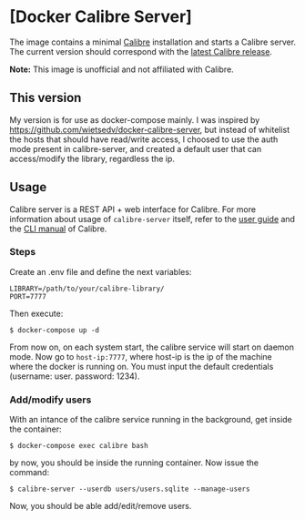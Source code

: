 # [Docker Calibre Server]

The image contains a minimal [Calibre](https://calibre-ebook.com/) installation and starts a Calibre server. The current version should correspond with the [latest Calibre release](https://github.com/kovidgoyal/calibre/releases).

**Note:** This image is unofficial and not affiliated with Calibre.

## This version

My version is for use as docker-compose mainly. I was inspired by https://github.com/wietsedv/docker-calibre-server, but instead of whitelist the hosts that should have read/write access, I choosed to use the auth mode present in calibre-server, and created a default user that can access/modify the library, regardless the ip.

## Usage

Calibre server is a REST API + web interface for Calibre. For more information about usage of `calibre-server` itself, refer to the [user guide](https://manual.calibre-ebook.com/server.html) and the [CLI manual](https://manual.calibre-ebook.com/generated/en/calibre-server.html) of Calibre.

### Steps

Create an .env file and define the next variables:
```
LIBRARY=/path/to/your/calibre-library/
PORT=7777
```

Then execute:

```
$ docker-compose up -d
```
From now on, on each system start, the calibre service will start on daemon mode.
Now go to `host-ip:7777`, where host-ip is the ip of the machine where the docker is running on. You must input the
default credentials (username: user. password: 1234).


### Add/modify users

With an intance of the calibre service running in the background, get inside the container:

```
$ docker-compose exec calibre bash
```

by now, you should be inside the running container. Now issue the command:

```
$ calibre-server --userdb users/users.sqlite --manage-users
```

Now, you should be able add/edit/remove users.
